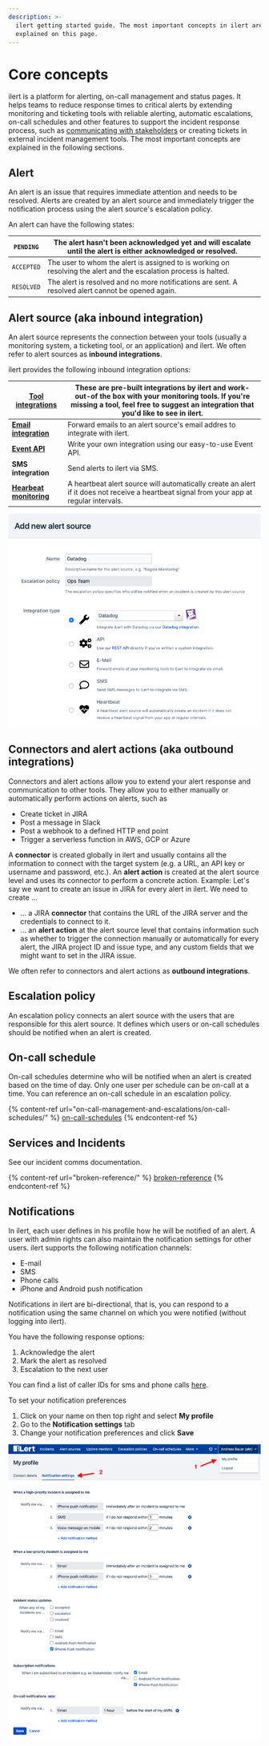 ```yaml
---
description: >-
  ilert getting started guide. The most important concepts in ilert are
  explained on this page.
---
```


# Core concepts

ilert is a platform for alerting, on-call management and status pages. It helps teams to reduce response times to critical alerts by extending monitoring and ticketing tools with reliable alerting, automatic escalations, on-call schedules and other features to support the incident response process, such as [communicating with stakeholders](broken-reference) or creating tickets in external incident management tools. The most important concepts are explained in the following sections.

## Alert

An alert is an issue that requires immediate attention and needs to be resolved. Alerts are created by an alert source and immediately trigger the notification process using the alert source's escalation policy.

An alert can have the following states:

| `PENDING`  | The alert hasn't been acknowledged yet and will escalate until the alert is either acknowledged or resolved.      |
| ---------- | ----------------------------------------------------------------------------------------------------------------- |
| `ACCEPTED` | The user to whom the alert is assigned to is working on resolving the alert and the escalation process is halted. |
| `RESOLVED` | The alert is resolved and no more notifications are sent. A resolved alert cannot be opened again.                |

## Alert source (aka inbound integration)

An alert source represents the connection between your tools (usually a monitoring system, a ticketing tool, or an application) and ilert. We often refer to alert sources as **inbound integrations**.

ilert provides the following inbound integration options:

| [**Tool integrations**](integrations/jira/)                      | These are pre-built integrations by ilert and work-out-of the box with your monitoring tools. If you're missing a tool, feel free to suggest an integration that you'd like to see in ilert. |
| ---------------------------------------------------------------- | -------------------------------------------------------------------------------------------------------------------------------------------------------------------------------------------- |
| [**Email integration**](integrations/email/)                     | Forward emails to an alert source's email addres to integrate with ilert.                                                                                                                    |
| [**Event API**](https://api.ilert.com/api-docs/)                 | Write your own integration using our easy-to-use Event API.                                                                                                                                  |
| **SMS integration**                                              | Send alerts to ilert via SMS.                                                                                                                                                                |
| [**Hearbeat monitoring**](getting-started/heartbeat-monitoring/) | A heartbeat alert source will automatically create an alert if it does not receive a heartbeat signal from your app at regular intervals.                                                    |

![](<.gitbook/assets/image (1) (1) (1).png>)

## Connectors and alert actions (aka outbound integrations)

Connectors and alert actions allow you to extend your alert response and communication to other tools. They allow you to either manually or automatically perform actions on alerts, such as

* Create ticket in JIRA
* Post a message in Slack
* Post a webhook to a defined HTTP end point
* Trigger a serverless function in AWS, GCP or Azure

A **connector** is created globally in ilert and usually contains all the information to connect with the target system (e.g. a URL, an API key or username and password, etc.). An **alert action** is created at the alert source level and uses its connector to perform a concrete action. Example: Let's say we want to create an issue in JIRA for every alert in ilert. We need to create ...

* ... a JIRA **connector** that contains the URL of the JIRA server and the credentials to connect to it.
* ... an **alert action** at the alert source level that contains information such as whether to trigger the connection manually or automatically for every alert, the JIRA project ID and issue type, and any custom fields that we might want to set in the JIRA issue.

We often refer to connectors and alert actions as **outbound integrations**.

## Escalation policy

An escalation policy connects an alert source with the users that are responsible for this alert source. It defines which users or on-call schedules should be notified when an alert is created.

## On-call schedule

On-call schedules determine who will be notified when an alert is created based on the time of day. Only one user per schedule can be on-call at a time. You can reference an on-call schedule in an escalation policy.

{% content-ref url="on-call-management-and-escalations/on-call-schedules/" %}
[on-call-schedules](on-call-management-and-escalations/on-call-schedules/)
{% endcontent-ref %}

## Services and Incidents

See our incident comms documentation.

{% content-ref url="broken-reference/" %}
[broken-reference](broken-reference/)
{% endcontent-ref %}

## Notifications

In ilert, each user defines in his profile how he will be notified of an alert. A user with admin rights can also maintain the notification settings for other users. ilert supports the following notification channels:

* E-mail
* SMS
* Phone calls
* iPhone and Android push notification

Notifications in ilert are bi-directional, that is, you can respond to a notification using the same channel on which you were notified (without logging into ilert).

You have the following response options:

1. Acknowledge the alert
2. Mark the alert as resolved
3. Escalation to the next user

You can find a list of caller IDs for sms and phone calls [here](getting-started/phone-numbers/#sms-alerts).

To set your notification preferences

1. Click on your name on then top right and select **My profile**
2. Go to the **Notification settings** tab
3. Change your notification preferences and click **Save**

![](<.gitbook/assets/Screenshot 2020-11-25 at 13.30.30.png>)
